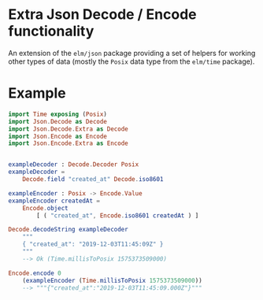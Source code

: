 # Extra Json Decode / Encode functionality

An extension of the `elm/json` package providing a set of helpers for working
other types of data (mostly the `Posix` data type from the `elm/time` package).

# Example

```elm
import Time exposing (Posix)
import Json.Decode as Decode
import Json.Decode.Extra as Decode
import Json.Encode as Encode
import Json.Encode.Extra as Encode


exampleDecoder : Decode.Decoder Posix
exampleDecoder =
    Decode.field "created_at" Decode.iso8601

exampleEncoder : Posix -> Encode.Value
exampleEncoder createdAt =
    Encode.object
        [ ( "created_at", Encode.iso8601 createdAt ) ]

Decode.decodeString exampleDecoder
    """
    { "created_at": "2019-12-03T11:45:09Z" }
    """
    --> Ok (Time.millisToPosix 1575373509000)

Encode.encode 0
    (exampleEncoder (Time.millisToPosix 1575373509000))
    --> """{"created_at":"2019-12-03T11:45:09.000Z"}"""

```
